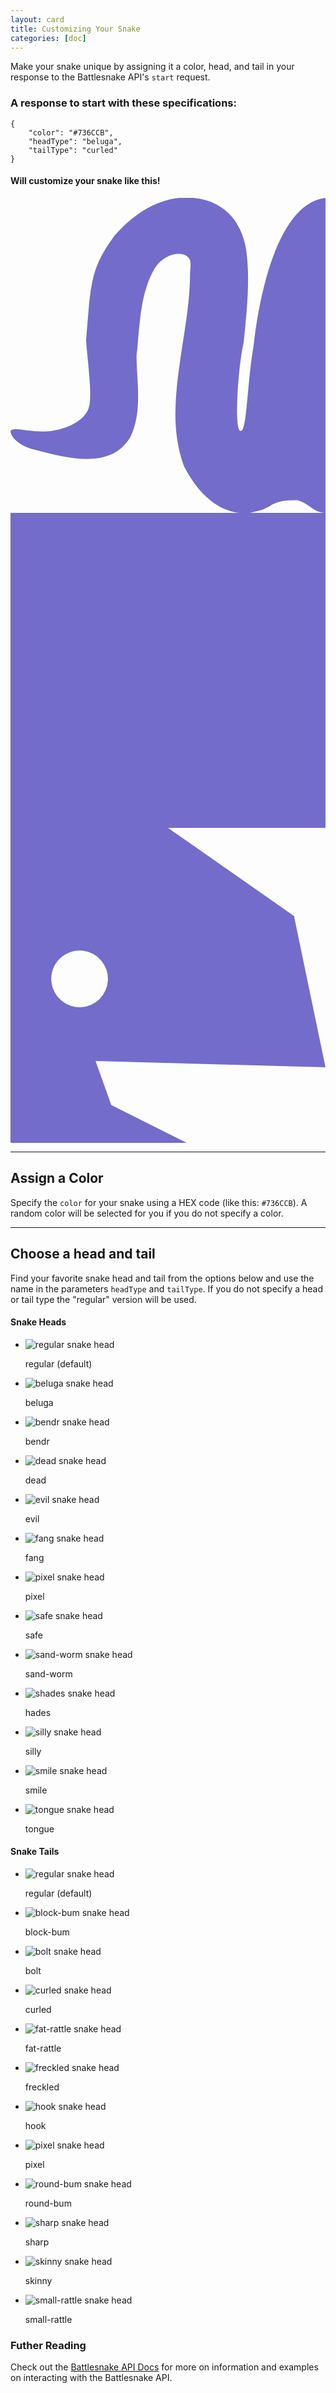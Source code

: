 ```yaml
---
layout: card
title: Customizing Your Snake
categories: [doc]
---
```



Make your snake unique by assigning it a color, head, and tail in your response to the Battlesnake API's `start` request. 

### A response to start with these specifications:

```
{
	"color": "#736CCB",
	"headType": "beluga",
	"tailType": "curled"
}
```
#### Will customize your snake like this!

<div class="row p-10">
	<svg class="align-self-center ml-3 mr-0 w-40" fill="#736CCB" style="transform:rotateY(180deg);" xmlns="http://www.w3.org/2000/svg" viewBox="0 0 100 100">
	    <path d="M23 48c2 12 2 26 4 26 0 0-2 0 0 0s1-19-1-28c-1-10-2-19-1-28S31 1 42 0c10-1 19 5 25 12 5 7 7 11 8 21l1 12c0 3-2 17-1 21 1 5 8 7 8 7 8 3 16-1 17 1 0 2-3 5-8 6-11 3-24 6-30-4-4-8-2-18-2-26-1-9-1-20-6-28-2-3-6-5-9-4s-2 4-2 6c0 20 9 42 2 61-4 8-11 16-21 15l-4-1-2-1c-3-2-6-2-9-2-4 1-5 4-9 4V0c17 2 22 38 23 48z"/>
	</svg>
	<svg class="align-self-center mr-0 w-40" fill="#736CCB" viewBox="0 0 100 100" xmlns="http://www.w3.org/2000/svg">
	    <path d="M0 0h100v100H0z"/>
	</svg>
	<svg class="align-self-center w-40" fill="#736CCB" xmlns="http://www.w3.org/2000/svg" viewBox="0 0 100 100">
	  <path d="M0 100h56L32 88l-5-14 73 2-10-48L50 0H0zm23-61a9 9 0 1 1-10 10 9 9 0 0 1 10-10z"/>
	</svg>
</div>


---

## Assign a Color

Specify the `color` for your snake using a HEX code (like this: `#736CCB`). A random color will be selected for you if you do not specify a color.

---

## Choose a head and tail

Find your favorite snake head and tail from the options below and use the name in the parameters `headType` and `tailType`. If you do not specify a head or tail type the "regular" version will be used. 

<div class="row">
	<div class="col-12 col-sm-5 p-25 card-body">
		<h4 class="card-header"><strong>Snake Heads</strong></h4>
		<ul class="list-group">
			<li class="list-group-item d-flex align-items-center">
				<img class="justify-self-start mr-2 w-40" src="/assets/images/snake/head/regular.svg" fill="#736CCB" alt="regular snake head"/>
				<p class=" font-size-16 m-0 pl-4 pl-sm-2 pl-md-4">regular (default)</p>
			</li>
			<li class="list-group-item d-flex align-items-center">
				<img class="justify-self-start mr-2 w-40" src="/assets/images/snake/head/beluga.svg" alt="beluga snake head"/>
				<p class=" font-size-16 m-0 pl-4 pl-sm-2 pl-md-4">beluga</p>
			</li>
			<li class="list-group-item d-flex align-items-center">
				<img class="justify-self-start mr-2 w-40" src="/assets/images/snake/head/bendr.svg" alt="bendr snake head"/>
				<p class=" font-size-16 m-0 pl-4 pl-sm-2 pl-md-4">bendr</p>
			</li>
			<li class="list-group-item d-flex align-items-center">
				<img class="justify-self-start mr-2 w-40" src="/assets/images/snake/head/dead.svg" alt="dead snake head"/>
				<p class=" font-size-16 m-0 pl-4 pl-sm-2 pl-md-4">dead</p>
			</li>
			<li class="list-group-item d-flex align-items-center">
				<img class="justify-self-start mr-2 w-40" src="/assets/images/snake/head/evil.svg" alt="evil snake head"/>
				<p class=" font-size-16 m-0 pl-4 pl-sm-2 pl-md-4">evil</p>
			</li>
			<li class="list-group-item d-flex align-items-center">
				<img class="justify-self-start mr-2 w-40" src="/assets/images/snake/head/fang.svg" alt="fang snake head"/>
				<p class=" font-size-16 m-0 pl-4 pl-sm-2 pl-md-4">fang</p>
			</li>
			<li class="list-group-item d-flex align-items-center">
				<img class="justify-self-start mr-2 w-40" src="/assets/images/snake/head/pixel.svg" alt="pixel snake head"/>
				<p class=" font-size-16 m-0 pl-4 pl-sm-2 pl-md-4">pixel</p>
			</li>
			<li class="list-group-item d-flex align-items-center">
				<img class="justify-self-start mr-2 w-40" src="/assets/images/snake/head/safe.svg" alt="safe snake head"/>
				<p class=" font-size-16 m-0 pl-4 pl-sm-2 pl-md-4">safe</p>
			</li>
			<li class="list-group-item d-flex align-items-center">
				<img class="justify-self-start mr-2 w-40" src="/assets/images/snake/head/sand-worm.svg" alt="sand-worm snake head"/>
				<p class=" font-size-16 m-0 pl-4 pl-sm-2 pl-md-4">sand-worm</p>
			</li>
			<li class="list-group-item d-flex align-items-center">
				<img class="justify-self-start mr-2 w-40" src="/assets/images/snake/head/shades.svg" alt="shades snake head"/>
				<p class=" font-size-16 m-0 pl-4 pl-sm-2 pl-md-4">hades</p>
			</li>
			<li class="list-group-item d-flex align-items-center">
				<img class="justify-self-start mr-2 w-40" src="/assets/images/snake/head/silly.svg" alt="silly snake head"/>
				<p class=" font-size-16 m-0 pl-4 pl-sm-2 pl-md-4">silly</p>
			</li>
			<li class="list-group-item d-flex align-items-center">
				<img class="justify-self-start mr-2 w-40" src="/assets/images/snake/head/smile.svg" alt="smile snake head"/>
				<p class=" font-size-16 m-0 pl-4 pl-sm-2 pl-md-4">smile</p>
			</li>
			<li class="list-group-item d-flex align-items-center">
				<img class="justify-self-start mr-2 w-40" src="/assets/images/snake/head/tongue.svg" alt="tongue snake head"/>
				<p class=" font-size-16 m-0 pl-4 pl-sm-2 pl-md-4">tongue</p>
			</li>
		</ul>
	</div>
	<div class="col-12 col-sm-5  p-25 card-body">
		<h4 class="card-header"><strong>Snake Tails</strong></h4>
		<ul class="list-group">
			<li class="list-group-item d-flex align-items-center">
				<img class="justify-self-start mr-2 w-40" src="/assets/images/snake/tail/regular.svg" alt="regular snake head"/>
				<p class=" font-size-16 m-0 pl-4 pl-sm-2 pl-md-4">regular (default)</p>
			</li>
			<li class="list-group-item d-flex align-items-center">
				<img class="justify-self-start mr-2 w-40" src="/assets/images/snake/tail/block-bum.svg" alt="block-bum snake head"/>
				<p class=" font-size-16 m-0 pl-4 pl-sm-2 pl-md-4">block-bum</p>
			</li>
			<li class="list-group-item d-flex align-items-center">
				<img class="justify-self-start mr-2 w-40" src="/assets/images/snake/tail/bolt.svg" alt="bolt snake head"/>
				<p class=" font-size-16 m-0 pl-4 pl-sm-2 pl-md-4">bolt</p>
			</li>
			<li class="list-group-item d-flex align-items-center">
				<img class="justify-self-start mr-2 w-40" src="/assets/images/snake/tail/curled.svg" alt="curled snake head"/>
				<p class=" font-size-16 m-0 pl-4 pl-sm-2 pl-md-4">curled</p>
			</li>
			<li class="list-group-item d-flex align-items-center">
				<img class="justify-self-start mr-2 w-40" src="/assets/images/snake/tail/fat-rattle.svg" alt="fat-rattle snake head"/>
				<p class=" font-size-16 m-0 pl-4 pl-sm-2 pl-md-4">fat-rattle</p>
			</li>
			<li class="list-group-item d-flex align-items-center">
				<img class="justify-self-start mr-2 w-40" src="/assets/images/snake/tail/freckled.svg" alt="freckled snake head"/>
				<p class=" font-size-16 m-0 pl-4 pl-sm-2 pl-md-4">freckled</p>
			</li>
			<li class="list-group-item d-flex align-items-center">
				<img class="justify-self-start mr-2 w-40" src="/assets/images/snake/tail/hook.svg" alt="hook snake head"/>
				<p class=" font-size-16 m-0 pl-4 pl-sm-2 pl-md-4">hook</p>
			</li>
			<li class="list-group-item d-flex align-items-center">
				<img class="justify-self-start mr-2 w-40" src="/assets/images/snake/tail/pixel.svg" alt="pixel snake head"/>
				<p class=" font-size-16 m-0 pl-4 pl-sm-2 pl-md-4">pixel</p>
			</li>
			<li class="list-group-item d-flex align-items-center">
				<img class="justify-self-start mr-2 w-40" src="/assets/images/snake/tail/round-bum.svg" alt="round-bum snake head"/>
				<p class=" font-size-16 m-0 pl-4 pl-sm-2 pl-md-4">round-bum</p>
			</li>
			<li class="list-group-item d-flex align-items-center">
				<img class="justify-self-start mr-2 w-40" src="/assets/images/snake/tail/sharp.svg" alt="sharp snake head"/>
				<p class=" font-size-16 m-0 pl-4 pl-sm-2 pl-md-4">sharp</p>
			</li>
			<li class="list-group-item d-flex align-items-center">
				<img class="justify-self-start mr-2 w-40" src="/assets/images/snake/tail/skinny.svg" alt="skinny snake head"/>
				<p class=" font-size-16 m-0 pl-4 pl-sm-2 pl-md-4">skinny</p>
			</li>
			<li class="list-group-item d-flex align-items-center">
				<img class="justify-self-start mr-2 w-40" src="/assets/images/snake/tail/small-rattle.svg" alt="small-rattle snake head"/>
				<p class=" font-size-16 m-0 pl-4 pl-sm-2 pl-md-4">small-rattle</p>
			</li>
		</ul>
	</div>
</div>

### Futher Reading

Check out the [Battlesnake API Docs](/snake-api.html) for more on information and examples on interacting with the Battlesnake API.
